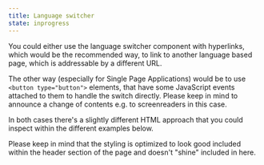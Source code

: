 ```yaml
---
title: Language switcher
state: inprogress
---
```


You could either use the language switcher component with hyperlinks, which would be the recommended way, to link to another language based page, which is addressable by a different URL.

The other way (especially for Single Page Applications) would be to use `<button type="button">` elements, that have some JavaScript events attached to them to handle the switch directly. Please keep in mind to announce a change of contents e.g. to screenreaders in this case.

In both cases there's a slightly different HTML approach that you could inspect within the different examples below.

Please keep in mind that the styling is optimized to look good included within the header section of the page and doesn't "shine" included in here.
